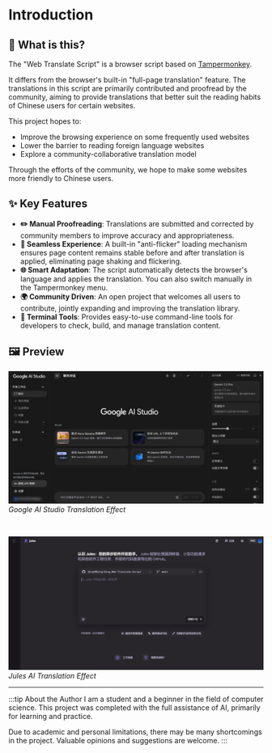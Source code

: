 # Introduction

## 🤔 What is this?

The "Web Translate Script" is a browser script based on [Tampermonkey](https://www.tampermonkey.net/).

It differs from the browser's built-in "full-page translation" feature. The translations in this script are primarily contributed and proofread by the community, aiming to provide translations that better suit the reading habits of Chinese users for certain websites.

This project hopes to:

- Improve the browsing experience on some frequently used websites
- Lower the barrier to reading foreign language websites
- Explore a community-collaborative translation model

Through the efforts of the community, we hope to make some websites more friendly to Chinese users.

## ✨ Key Features

- **✏️ Manual Proofreading**: Translations are submitted and corrected by community members to improve accuracy and appropriateness.
- **🚀 Seamless Experience**: A built-in "anti-flicker" loading mechanism ensures page content remains stable before and after translation is applied, eliminating page shaking and flickering.
- **🌐 Smart Adaptation**: The script automatically detects the browser's language and applies the translation. You can also switch manually in the Tampermonkey menu.
- **🌍 Community Driven**: An open project that welcomes all users to contribute, jointly expanding and improving the translation library.
- **🔧 Terminal Tools**: Provides easy-to-use command-line tools for developers to check, build, and manage translation content.

## 🖼️ Preview

![Google AI Studio Translation Effect](../../public/img/googleaistudio_introduce.jpg)
*Google AI Studio Translation Effect*

<br/>

![Jules AI Translation Effect](../../public/img/jules_introduce.jpg)
*Jules AI Translation Effect*

---

:::tip About the Author
I am a student and a beginner in the field of computer science. This project was completed with the full assistance of AI, primarily for learning and practice.

Due to academic and personal limitations, there may be many shortcomings in the project. Valuable opinions and suggestions are welcome.
:::
